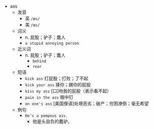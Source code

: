- ass
  - 发音
    - 英 `/æs/`
    - 美 `/æs/`
  - 词义
    - n. 屁股；驴子；蠢人
    - `a stupid annoying person`
  - 近义词
    - n. 屁股；驴子；蠢人
      - `behind`
      - `rear`
  - 短语
    - `kick ass` 打屁股；打败；了不起 
    - `kick your ass` 揍你；踢你的屁股 
    - `kiss my ass` [口]吻我的屁股（表示看不起） 
    - `pain in the ass` 眼中钉 
    - `on one's ass` [美国俚语]处境恶劣；破产；穷困潦倒；毫无希望 
  - 例句
    - `He’s a pompous ass.`
      - 他是头自负的蠢驴。

